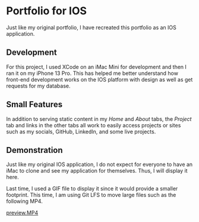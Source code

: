 # Portfolio for IOS

Just like my original portfolio, I have recreated this portfolio as an IOS application.

## Development

For this project, I used XCode on an iMac Mini for development and then I ran it on my iPhone 13
Pro. This has helped me better understand how front-end development works on the IOS platform
with design as well as get requests for my database. 

## Small Features

In addition to serving static content in my _Home_ and _About_ tabs, the _Project_ tab and links in
the other tabs all work to easily access projects or sites such as my socials, GitHub, LinkedIn, and
some live projects.

## Demonstration

Just like my original IOS application, I do not expect for everyone to have an iMac to clone
and see my application for themselves. Thus, I will display it here. 

Last time, I used a GIF file to display it since it would provide a smaller footprint. This
time, I am using Git LFS to move large files such as the following MP4.

[preview.MP4](preview.MP4)
